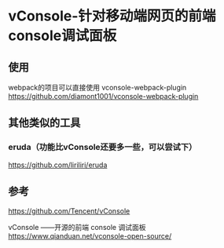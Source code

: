 # vConsole-针对移动端网页的前端console调试面板
## 使用
webpack的项目可以直接使用
vconsole-webpack-plugin
https://github.com/diamont1001/vconsole-webpack-plugin

## 其他类似的工具
### eruda（功能比vConsole还要多一些，可以尝试下）
https://github.com/liriliri/eruda

## 参考
https://github.com/Tencent/vConsole

vConsole ——开源的前端 console 调试面板
https://www.qianduan.net/vconsole-open-source/

